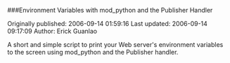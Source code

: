 ###Environment Variables with mod_python and the Publisher Handler

Originally published: 2006-09-14 01:59:16
Last updated: 2006-09-14 09:17:09
Author: Erick Guanlao

A short and simple script to print your Web server's environment variables to the screen using mod_python and the Publisher handler.